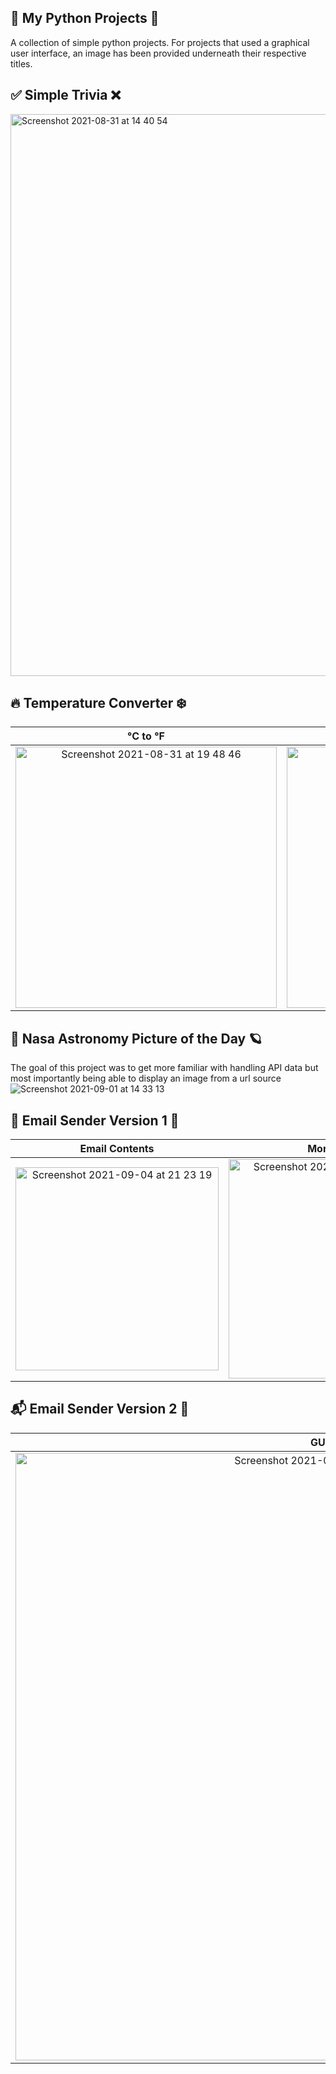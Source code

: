 ## 🐍 My Python Projects 🐍
A collection of simple python projects. For projects that used a graphical user interface, an image has been provided underneath their respective titles.

## ✅ Simple Trivia ❌

<img width="899" alt="Screenshot 2021-08-31 at 14 40 54" src="https://user-images.githubusercontent.com/64978825/131513004-17708662-0dc6-4b7d-93f4-00a197310887.png">

## 🔥 Temperature Converter ❄️

°C to °F         |  °F to °C
:-------------------------:|:-------------------------:
<img width="418" alt="Screenshot 2021-08-31 at 19 48 46" src="https://user-images.githubusercontent.com/64978825/131559348-b8ed88f3-5f0d-4fdf-9bbf-becfa416bb4f.png"> |  <img width="418" alt="Screenshot 2021-08-31 at 19 48 29" src="https://user-images.githubusercontent.com/64978825/131559352-6a54e95a-b69a-4e3f-9132-41b661050d53.png">

## 🔭 Nasa Astronomy Picture of the Day 🪐
The goal of this project was to get more familiar with handling API data but most importantly being able to display an image from a url source
![Screenshot 2021-09-01 at 14 33 13](https://user-images.githubusercontent.com/64978825/131680796-35454174-373c-4fff-a6c4-5635a1d6d597.png)

## 📧 Email Sender Version 1 📩
Email Contents |  More Details
:-------------------------:|:-------------------------:
<img width="325" alt="Screenshot 2021-09-04 at 21 23 19" src="https://user-images.githubusercontent.com/64978825/132107238-e16d9d6d-02ca-451e-9c50-ec6d20d83edc.png"> |<img width="351" alt="Screenshot 2021-09-04 at 21 23 26" src="https://user-images.githubusercontent.com/64978825/132107237-9c2d8f6a-2147-42a8-baa1-b2d4a55b31d8.png">


## 📬 Email Sender Version 2 📮

GUI |  Gmail Inbox
:-------------------------:|:-------------------------:
<img width="972" alt="Screenshot 2021-09-05 at 21 30 21" src="https://user-images.githubusercontent.com/64978825/132140696-f5cab53c-67e0-4f24-9e5b-0aef08bbc50c.png"> |<img width="745" alt="Screenshot 2021-09-05 at 21 30 31" src="https://user-images.githubusercontent.com/64978825/132140695-68f60705-4f6b-4a08-bd35-125671f4bada.png">
